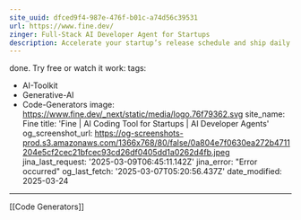 ```yaml
---
site_uuid: dfced9f4-987e-476f-b01c-a74d56c39531
url: https://www.fine.dev/
zinger: Full-Stack AI Developer Agent for Startups
description: Accelerate your startup’s release schedule and ship daily improvements. Fine is the AI Coding Agent built to act like another team member, getting work
---
```

done. Try free or watch it work:
tags:
- AI-Toolkit
- Generative-AI
- Code-Generators
image: https://www.fine.dev/_next/static/media/logo.76f79362.svg
site_name: Fine
title: 'Fine | AI Coding Tool for Startups | AI Developer Agents'
og_screenshot_url: https://og-screenshots-prod.s3.amazonaws.com/1366x768/80/false/0a804e7f0630ea272b4711204e5cf2cec21bfcec93cd26df0405dd1a0262d4fb.jpeg
jina_last_request: '2025-03-09T06:45:11.142Z'
jina_error: "Error occurred"
og_last_fetch: '2025-03-07T05:20:56.437Z'
date_modified: 2025-03-24
---


[[Code Generators]]
